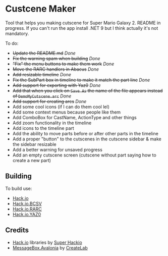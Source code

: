 # Custcene Maker
Tool that helps you making cutscene for Super Mario Galaxy 2.
README in progress. If you can't run the app install .NET 9 but I think actually it's not mandatory.

To do:

- ~~Update the README.md~~ *Done*
- ~~Fix the warning spam when building~~ *Done*
- ~~"Fix" the menu buttons to make them work~~ *Done*
- ~~Move the RARC handlers in Abacus~~ *Done*
- ~~Add resizable timeline~~ *Done*
- ~~Fix the SubPart box in timeline to make it match the part line~~ *Done*
- ~~Add support for exporting with Yaz0~~ *Done*
- ~~Add that when you click on `Save As` the name of the file appears instead of `DemoMyCutscene.arc`~~ *Done*
- ~~Add support for creating arcs~~ *Done*
- Add some cool icons (if I can do them cool lel)
- Add some context menus because people like them
- Add ComboBox for CastName, ActionType and other things
- Add zoom functionality in the timeline
- Add icons to the timeline part
- Add the ability to move parts before or after other parts in the timeline
- Add a proper "button" to the cutscenes in the cutscene sidebar & make the sidebar resizable
- Add a better warning for unsaved progress
- Add an empty cutscene screen (cutscene without part saying how to create a new part)

## Building
To build use:
- [Hack.io](https://github.com/SuperHackio/Hack.io)
- [Hack.io.BCSV](https://github.com/SuperHackio/Hack.io)
- [Hack.io.RARC](https://github.com/SuperHackio/Hack.io)
- [Hack.io.YAZ0](https://github.com/SuperHackio/Hack.io)

## Credits
- [Hack.io](https://github.com/SuperHackio/Hack.io) libraries by [Super Hackio](https://github.com/SuperHackio)
- [MessageBox.Avalonia](https://github.com/AvaloniaCommunity/MessageBox.Avalonia) by [CreateLab](https://github.com/CreateLab)

